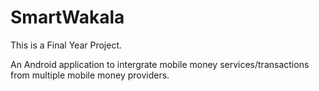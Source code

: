 # SmartWakala
This is a Final Year Project.

An Android application to intergrate mobile money services/transactions from multiple mobile money providers.
